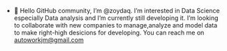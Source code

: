 - 👋 Hello GitHub community, I’m @zoydaq.
   I’m interested in Data Science especially Data analysis
    and I’m currently still developing it.
   I’m looking to collaborate with new companies to manage,analyze and model data to
  make right-high desicions for developing.
   You can reach me on autoworkjm@gmail.com 
